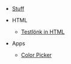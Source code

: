 * [Stuff](index.md)

* HTML  
  * [Testlönk in HTML](HTMLhatKopfundFuss.md)

* Apps

  * [Color Picker](https://www.w3schools.com/colors/colors_picker.asp)
